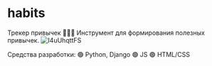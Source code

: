 # habits
Трекер привычек :deciduous_tree::lotus_position_woman:
Инструмент для формирования полезных привычек.
![I4uUhqttFS](https://user-images.githubusercontent.com/60538860/127782248-b59c869e-f422-4113-9691-8d30f8398a33.gif)

Средства разработки: 
:green_circle: Python, Django
:green_circle: JS
:green_circle: HTML/CSS
